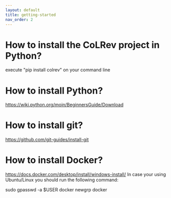 ```yaml
---
layout: default
title: getting-started
nav_order: 2
---
```


# How to install the CoLRev project in Python?
execute "pip install colrev" on your command line  

# How to install Python?
https://wiki.python.org/moin/BeginnersGuide/Download 

# How to install git?
https://github.com/git-guides/install-git

# How to install Docker?
https://docs.docker.com/desktop/install/windows-install/
In case your using Ubuntu/Linux you should run the following command:

sudo gpasswd -a $USER docker
newgrp docker

